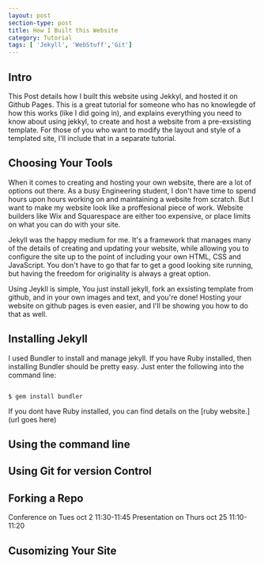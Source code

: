 ```yaml
---
layout: post
section-type: post
title: How I Built this Website
category: Tutorial
tags: [ 'Jekyll', 'WebStuff','Git']
---
```


## Intro

This Post details how I built this website using Jekkyl, and hosted it on Github Pages. This is a great tutorial for someone who has no knowlegde of how this works (like I did going in), and explains everything you need to know about using jekkyl, to create and host a website from a pre-exsisting template. For those of you who want to modify the layout and style of a templated site, I'll include that in a separate tutorial.

## Choosing Your Tools

When it comes to creating and hosting your own website, there are a lot of options out there. As a busy Engineering student, I don't have time to spend hours upon hours working on and maintaining a website from scratch. But I want to make my website look like a proffesional piece of work. Website builders like Wix and Squarespace are either too expensive, or place limits on what you can do with your site.

Jekyll was the happy medium for me. It's a framework that manages many of the details of creating and updating your website, while allowing you to configure the site up to the point of including your own HTML, CSS and JavaScript. You don't have to go that far to get a good looking site running, but having the freedom for originality is always a great option.  

Using Jeykll is simple, You just install jekyll, fork an exsisting template from github, and in your own images and text, and you're done! Hosting your website on github pages is even easier, and I'll be showing you how to do that as well.
 
## Installing Jekyll

I used Bundler to install and manage jekyll. If you have Ruby installed, then installing Bundler should be pretty easy. Just enter the following into the command line:

<pre><code class='bash'>
$ gem install bundler
</code></pre>

If you dont have Ruby installed, you can find details on the [ruby website.](url goes here) 

## Using the command line

## Using Git for version Control

## Forking a Repo
Conference on Tues oct 2 11:30-11:45
Presentation on Thurs oct 25 11:10-11:20
## Cusomizing Your Site